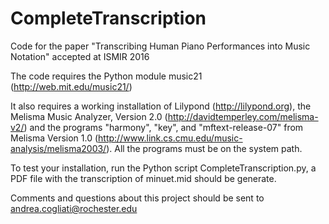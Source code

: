 # CompleteTranscription
Code for the paper "Transcribing Human Piano Performances into Music Notation" accepted at ISMIR 2016

The code requires the Python module music21 (http://web.mit.edu/music21/)

It also requires a working installation of Lilypond (http://lilypond.org), the Melisma Music Analyzer, Version 2.0 (http://davidtemperley.com/melisma-v2/) and the programs "harmony", "key", and "mftext-release-07" from Melisma Version 1.0 (http://www.link.cs.cmu.edu/music-analysis/melisma2003/). All the programs must be on the system path.

To test your installation, run the Python script CompleteTranscription.py, a PDF file with the transcription of minuet.mid should be generate.

Comments and questions about this project should be sent to <andrea.cogliati@rochester.edu>
